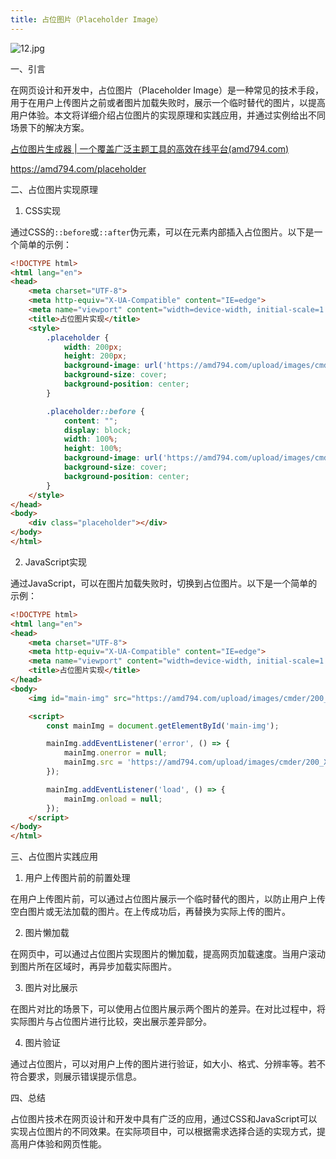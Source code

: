 ```yaml
---
title: 占位图片（Placeholder Image）
---
```



![12.jpg](https://p1-juejin.byteimg.com/tos-cn-i-k3u1fbpfcp/2b714e45810e407ca804e703651e5316~tplv-k3u1fbpfcp-jj-mark:0:0:0:0:q75.image#?w=1024&h=1024&s=93994&e=jpg&b=cfcdc4)

一、引言

在网页设计和开发中，占位图片（Placeholder Image）是一种常见的技术手段，用于在用户上传图片之前或者图片加载失败时，展示一个临时替代的图片，以提高用户体验。本文将详细介绍占位图片的实现原理和实践应用，并通过实例给出不同场景下的解决方案。

[占位图片生成器 | 一个覆盖广泛主题工具的高效在线平台(amd794.com)](https://amd794.com/placeholder)

https://amd794.com/placeholder

二、占位图片实现原理

1. CSS实现

通过CSS的`::before`或`::after`伪元素，可以在元素内部插入占位图片。以下是一个简单的示例：

```html
<!DOCTYPE html>
<html lang="en">
<head>
    <meta charset="UTF-8">
    <meta http-equiv="X-UA-Compatible" content="IE=edge">
    <meta name="viewport" content="width=device-width, initial-scale=1.0">
    <title>占位图片实现</title>
    <style>
        .placeholder {
            width: 200px;
            height: 200px;
            background-image: url('https://amd794.com/upload/images/cmder/200_X_200_L8fk0kE.png');
            background-size: cover;
            background-position: center;
        }

        .placeholder::before {
            content: "";
            display: block;
            width: 100%;
            height: 100%;
            background-image: url('https://amd794.com/upload/images/cmder/200_X_200_L8fk0kE.png');
            background-size: cover;
            background-position: center;
        }
    </style>
</head>
<body>
    <div class="placeholder"></div>
</body>
</html>
```

2. JavaScript实现

通过JavaScript，可以在图片加载失败时，切换到占位图片。以下是一个简单的示例：

```html
<!DOCTYPE html>
<html lang="en">
<head>
    <meta charset="UTF-8">
    <meta http-equiv="X-UA-Compatible" content="IE=edge">
    <meta name="viewport" content="width=device-width, initial-scale=1.0">
    <title>占位图片实现</title>
</head>
<body>
    <img id="main-img" src="https://amd794.com/upload/images/cmder/200_X_200_L8fk0kE.png" alt="占位图片">

    <script>
        const mainImg = document.getElementById('main-img');

        mainImg.addEventListener('error', () => {
            mainImg.onerror = null;
            mainImg.src = 'https://amd794.com/upload/images/cmder/200_X_200_L8fk0kE.png';
        });

        mainImg.addEventListener('load', () => {
            mainImg.onload = null;
        });
    </script>
</body>
</html>
```

三、占位图片实践应用

1. 用户上传图片前的前置处理

在用户上传图片前，可以通过占位图片展示一个临时替代的图片，以防止用户上传空白图片或无法加载的图片。在上传成功后，再替换为实际上传的图片。

2. 图片懒加载

在网页中，可以通过占位图片实现图片的懒加载，提高网页加载速度。当用户滚动到图片所在区域时，再异步加载实际图片。

3. 图片对比展示

在图片对比的场景下，可以使用占位图片展示两个图片的差异。在对比过程中，将实际图片与占位图片进行比较，突出展示差异部分。

4. 图片验证

通过占位图片，可以对用户上传的图片进行验证，如大小、格式、分辨率等。若不符合要求，则展示错误提示信息。

四、总结

占位图片技术在网页设计和开发中具有广泛的应用，通过CSS和JavaScript可以实现占位图片的不同效果。在实际项目中，可以根据需求选择合适的实现方式，提高用户体验和网页性能。
